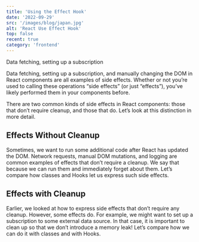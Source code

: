 ```yaml
---
title: 'Using the Effect Hook'
date: '2022-09-29'
src: '/images/blog/japan.jpg'
alt: 'React Use Effect Hook'
top: false
recent: true
category: 'frontend'
---
```

Data fetching, setting up a subscription
<!-- end -->
Data fetching, setting up a subscription, and manually changing the DOM in React components are all examples of side effects. Whether or not you’re used to calling these operations “side effects” (or just “effects”), you’ve likely performed them in your components before.

There are two common kinds of side effects in React components: those that don’t require cleanup, and those that do. Let’s look at this distinction in more detail.

## Effects Without Cleanup

Sometimes, we want to run some additional code after React has updated the DOM. Network requests, manual DOM mutations, and logging are common examples of effects that don’t require a cleanup. We say that because we can run them and immediately forget about them. Let’s compare how classes and Hooks let us express such side effects.

## Effects with Cleanup

Earlier, we looked at how to express side effects that don’t require any cleanup. However, some effects do. For example, we might want to set up a subscription to some external data source. In that case, it is important to clean up so that we don’t introduce a memory leak! Let’s compare how we can do it with classes and with Hooks.



